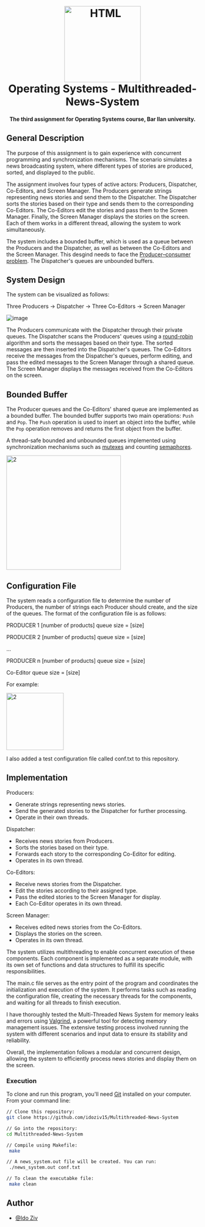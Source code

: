 <h1 align="center">
<br>
  <a href="https://github.com/idoziv15/OS-Automated-Grading-System"><img src="https://logodownload.org/wp-content/uploads/2022/05/linux-logo-1.png" alt="HTML" width="200"></a>
  <br>
  Operating Systems - Multithreaded-News-System
  <br>
</h1>
<h4 align="center">The third assignment for Operating Systems course, Bar Ilan university.


## General Description

The purpose of this assignment is to gain experience with concurrent programming and synchronization mechanisms. The scenario simulates a news broadcasting system, where different types of stories are produced, sorted, and displayed to the public.

The assignment involves four types of active actors: Producers, Dispatcher, Co-Editors, and Screen Manager. The Producers generate strings representing news stories and send them to the Dispatcher. The Dispatcher sorts the stories based on their type and sends them to the corresponding Co-Editors. The Co-Editors edit the stories and pass them to the Screen Manager. Finally, the Screen Manager displays the stories on the screen. Each of them works in a different thread, allowing the system to work simultaneously.

The system includes a bounded buffer, which is used as a queue between the Producers and the Dispatcher, as well as between the Co-Editors and the Screen Manager. This desgind needs to face the  [Producer–consumer problem](https://en.wikipedia.org/wiki/Producer%E2%80%93consumer_problem). The Dispatcher's queues are unbounded buffers.

## System Design

The system can be visualized as follows:

Three Producers -> Dispatcher -> Three Co-Editors -> Screen Manager

 ![image](https://github.com/user-attachments/assets/57005ea7-7b4a-4ede-b6eb-200a865e3583)


The Producers communicate with the Dispatcher through their private queues. The Dispatcher scans the Producers' queues using a [round-robin](https://en.wikipedia.org/wiki/Round-robin_scheduling) algorithm and sorts the messages based on their type. The sorted messages are then inserted into the Dispatcher's queues. The Co-Editors receive the messages from the Dispatcher's queues, perform editing, and pass the edited messages to the Screen Manager through a shared queue. The Screen Manager displays the messages received from the Co-Editors on the screen.

## Bounded Buffer

The Producer queues and the Co-Editors' shared queue are implemented as a bounded buffer. The bounded buffer supports two main operations: `Push` and `Pop`. The `Push` operation is used to insert an object into the buffer, while the `Pop` operation removes and returns the first object from the buffer.

A thread-safe bounded and unbounded queues implemented using synchronization mechanisms such as [mutexes](https://en.wikipedia.org/wiki/Mutual_exclusion) and counting [semaphores](https://en.wikipedia.org/wiki/Semaphore_(programming)).
  
 <img width="300" alt="2" src="https://github.com/TalMizrahii/Multithreaded-News-System/assets/103560553/9a0a549b-a6bc-4221-b4e3-de300186d574">

## Configuration File

The system reads a configuration file to determine the number of Producers, the number of strings each Producer should create, and the size of the queues. The format of the configuration file is as follows:

PRODUCER 1
[number of products]
queue size = [size]

PRODUCER 2
[number of products]
queue size = [size]

...

PRODUCER n
[number of products]
queue size = [size]

Co-Editor queue size = [size]

  For example:
  
<img width="150" alt="2" src="https://github.com/TalMizrahii/Multithreaded-News-System/assets/103560553/9e9ebf29-b448-42ee-82d0-96f282a918a6">

  I also added a test configuration file called conf.txt to this repository.
  
## Implementation

Producers:

- Generate strings representing news stories.
- Send the generated stories to the Dispatcher for further processing.
- Operate in their own threads.

Dispatcher:

- Receives news stories from Producers.
- Sorts the stories based on their type.
- Forwards each story to the corresponding Co-Editor for editing.
- Operates in its own thread.

Co-Editors:

- Receive news stories from the Dispatcher.
- Edit the stories according to their assigned type.
- Pass the edited stories to the Screen Manager for display.
- Each Co-Editor operates in its own thread.

Screen Manager:

- Receives edited news stories from the Co-Editors.
- Displays the stories on the screen.
- Operates in its own thread.

  
The system utilizes multithreading to enable concurrent execution of these components. Each component is implemented as a separate module, with its own set of functions and data structures to fulfill its specific responsibilities.

The main.c file serves as the entry point of the program and coordinates the initialization and execution of the system. It performs tasks such as reading the configuration file, creating the necessary threads for the components, and waiting for all threads to finish execution.

 I have thoroughly tested the Multi-Threaded News System for memory leaks and errors using [Valgrind](https://en.wikipedia.org/wiki/Valgrind), a powerful tool for detecting memory management issues. The extensive testing process involved running the system with different scenarios and input data to ensure its stability and reliability.
  
  
Overall, the implementation follows a modular and concurrent design, allowing the system to efficiently process news stories and display them on the screen.
  
### Execution
To clone and run this program, you'll need [Git](https://git-scm.com) installed on your computer. From your command line:


```bash
// Clone this repository:
git clone https://github.com/idoziv15/Multithreaded-News-System

// Go into the repository:
cd Multithreaded-News-System

// Compile using Makefile:
 make

// A news_system.out file will be created. You can run:
 ./news_system.out conf.txt

// To clean the executabke file:
 make clean
```

## Author
* [@Ido Ziv](https://github.com/idoziv15)
